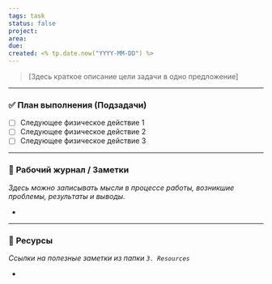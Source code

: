 ```yaml
---
tags: task
status: false
project:
area:
due:
created: <% tp.date.now("YYYY-MM-DD") %>
---
```


> [Здесь краткое описание цели задачи в одно предложение]

---
### ✅ **План выполнения (Подзадачи)**
- [ ] Следующее физическое действие 1
- [ ] Следующее физическое действие 2
- [ ] Следующее физическое действие 3

---
### 📓 **Рабочий журнал / Заметки**
*Здесь можно записывать мысли в процессе работы, возникшие проблемы, результаты и выводы.*

- 

---
### 📎 **Ресурсы**
*Ссылки на полезные заметки из папки `3. Resources`*

-